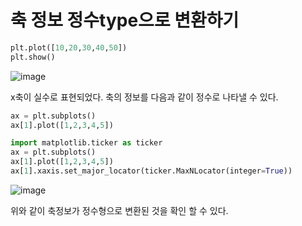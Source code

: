 # 축 정보 정수type으로 변환하기
```python
plt.plot([10,20,30,40,50])
plt.show()
```
![image](https://user-images.githubusercontent.com/73323188/122847826-58bd4280-d343-11eb-9364-2aa57bb24c38.png)

x축이 실수로 표현되었다. 축의 정보를 다음과 같이 정수로 나타낼 수 있다.

```python
ax = plt.subplots()
ax[1].plot([1,2,3,4,5])

```
```python
import matplotlib.ticker as ticker
ax = plt.subplots()
ax[1].plot([1,2,3,4,5])
ax[1].xaxis.set_major_locator(ticker.MaxNLocator(integer=True))
```
![image](https://user-images.githubusercontent.com/73323188/122849498-98d1f480-d346-11eb-8c1b-f8f4ed14c9ad.png)

위와 같이 축정보가 정수형으로 변환된 것을 확인 할 수 있다.


